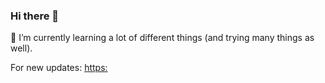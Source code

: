 ### Hi there 👋

🤔 I’m currently learning a lot of different things (and trying many things as well). 

For new updates: [https:](https://sarahliaw.github.io/)
<!--
**SarahLiaw/SarahLiaw** is a ✨ _special_ ✨ repository because its `README.md` (this file) appears on your GitHub profile.

Here are some ideas to get you started:

- 🔭 I’m currently working on ...
- 🌱 I’m currently learning ...
- 👯 I’m looking to collaborate on ...
- 🤔 I’m looking for help with ...
- 💬 Ask me about ...
- 📫 How to reach me: ...
- 😄 Pronouns: ...
- ⚡ Fun fact: ...
-->
